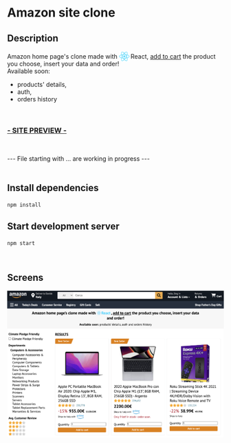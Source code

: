 # Amazon site clone

## Description

Amazon home page's clone made with <img src="./src/assets/images/logo-react.png" style="width: 25px; margin: 0 2px -7px 0" />React, <u>add to cart</u> the product you choose, insert your data and order!
<br>
Available soon: 
   - products' details, 
   - auth,
   - orders history 
   
<br>

### <a href="https://react--clone-d9242.web.app" target="_blank">- SITE PREVIEW -</a>
<br>


--- File starting with ... are working in progress ---
<br>
<br>
## Install dependencies

`npm install`

## Start development server

`npm start`

<br>

## Screens
<img src="./src/assets/images/amazon-home.png" />
